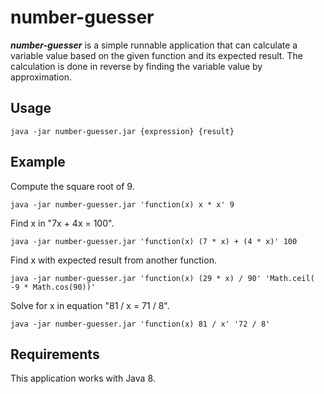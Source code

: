 # number-guesser

***number-guesser*** is a simple runnable application that can calculate a variable value based on the given function and its expected result.
The calculation is done in reverse by finding the variable value by approximation.

## Usage
```{r, engine='bash'}
java -jar number-guesser.jar {expression} {result}
```

## Example
Compute the square root of 9.
```{r, engine='bash'}
java -jar number-guesser.jar 'function(x) x * x' 9
```


Find x in "7x + 4x = 100".
```{r, engine='bash'}
java -jar number-guesser.jar 'function(x) (7 * x) + (4 * x)' 100
```


Find x with expected result from another function.
```{r, engine='bash'}
java -jar number-guesser.jar 'function(x) (29 * x) / 90' 'Math.ceil( -9 * Math.cos(90))'
```


Solve for x in equation "81 / x = 71 / 8".
```{r, engine='bash'}
java -jar number-guesser.jar 'function(x) 81 / x' '72 / 8'
```


## Requirements
This application works with Java 8.